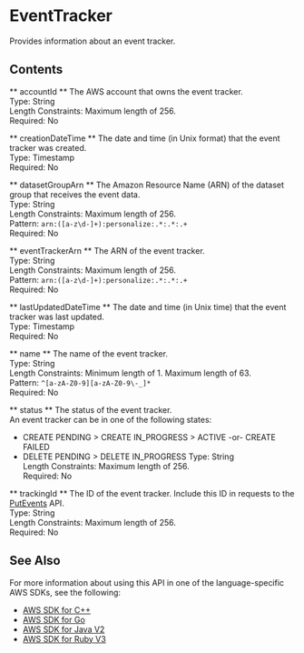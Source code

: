 # EventTracker<a name="API_EventTracker"></a>

Provides information about an event tracker\.

## Contents<a name="API_EventTracker_Contents"></a>

 ** accountId **   <a name="personalize-Type-EventTracker-accountId"></a>
The AWS account that owns the event tracker\.  
Type: String  
Length Constraints: Maximum length of 256\.  
Required: No

 ** creationDateTime **   <a name="personalize-Type-EventTracker-creationDateTime"></a>
The date and time \(in Unix format\) that the event tracker was created\.  
Type: Timestamp  
Required: No

 ** datasetGroupArn **   <a name="personalize-Type-EventTracker-datasetGroupArn"></a>
The Amazon Resource Name \(ARN\) of the dataset group that receives the event data\.  
Type: String  
Length Constraints: Maximum length of 256\.  
Pattern: `arn:([a-z\d-]+):personalize:.*:.*:.+`   
Required: No

 ** eventTrackerArn **   <a name="personalize-Type-EventTracker-eventTrackerArn"></a>
The ARN of the event tracker\.  
Type: String  
Length Constraints: Maximum length of 256\.  
Pattern: `arn:([a-z\d-]+):personalize:.*:.*:.+`   
Required: No

 ** lastUpdatedDateTime **   <a name="personalize-Type-EventTracker-lastUpdatedDateTime"></a>
The date and time \(in Unix time\) that the event tracker was last updated\.  
Type: Timestamp  
Required: No

 ** name **   <a name="personalize-Type-EventTracker-name"></a>
The name of the event tracker\.  
Type: String  
Length Constraints: Minimum length of 1\. Maximum length of 63\.  
Pattern: `^[a-zA-Z0-9][a-zA-Z0-9\-_]*`   
Required: No

 ** status **   <a name="personalize-Type-EventTracker-status"></a>
The status of the event tracker\.  
An event tracker can be in one of the following states:  
+ CREATE PENDING > CREATE IN\_PROGRESS > ACTIVE \-or\- CREATE FAILED
+ DELETE PENDING > DELETE IN\_PROGRESS
Type: String  
Length Constraints: Maximum length of 256\.  
Required: No

 ** trackingId **   <a name="personalize-Type-EventTracker-trackingId"></a>
The ID of the event tracker\. Include this ID in requests to the [PutEvents](https://docs.aws.amazon.com/personalize/latest/dg/API_UBS_PutEvents.html) API\.  
Type: String  
Length Constraints: Maximum length of 256\.  
Required: No

## See Also<a name="API_EventTracker_SeeAlso"></a>

For more information about using this API in one of the language\-specific AWS SDKs, see the following:
+  [AWS SDK for C\+\+](https://docs.aws.amazon.com/goto/SdkForCpp/personalize-2018-05-22/EventTracker) 
+  [AWS SDK for Go](https://docs.aws.amazon.com/goto/SdkForGoV1/personalize-2018-05-22/EventTracker) 
+  [AWS SDK for Java V2](https://docs.aws.amazon.com/goto/SdkForJavaV2/personalize-2018-05-22/EventTracker) 
+  [AWS SDK for Ruby V3](https://docs.aws.amazon.com/goto/SdkForRubyV3/personalize-2018-05-22/EventTracker) 